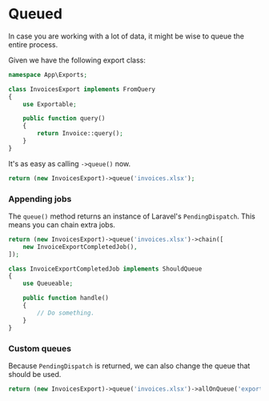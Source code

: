 # Queued

In case you are working with a lot of data, it might be wise to queue the entire process. 

Given we have the following export class:

```php
namespace App\Exports;

class InvoicesExport implements FromQuery
{
    use Exportable;

    public function query()
    {
        return Invoice::query();
    }
}
```

It's as easy as calling `->queue()` now.

```php
return (new InvoicesExport)->queue('invoices.xlsx');
```

### Appending jobs

The `queue()` method returns an instance of Laravel's `PendingDispatch`. This means you can chain extra jobs.

```php
return (new InvoicesExport)->queue('invoices.xlsx')->chain([
    new InvoiceExportCompletedJob(),
]);
```

```php
class InvoiceExportCompletedJob implements ShouldQueue
{
    use Queueable;

    public function handle()
    {
        // Do something.
    }
}
```

### Custom queues

Because `PendingDispatch` is returned, we can also change the queue that should be used.

```php
return (new InvoicesExport)->queue('invoices.xlsx')->allOnQueue('exports');
```